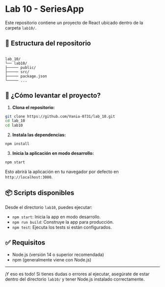 # Lab 10 - SeriesApp
Este repositorio contiene un proyecto de React ubicado dentro de la carpeta `lab10/`.

## 📁 Estructura del repositorio

```

lab_10/
└── lab10/
├───── public/
├───── src/
├───── package.json
└───── ...

````

## 🚀 ¿Cómo levantar el proyecto?

1. **Clona el repositorio:**

```bash
git clone https://github.com/Vania-0731/lab_10.git
cd lab_10
cd lab10
````

2. **Instala las dependencias:**

```bash
npm install
```

3. **Inicia la aplicación en modo desarrollo:**

```bash
npm start
```

Esto abrirá la aplicación en tu navegador por defecto en `http://localhost:3000`.

## 📦 Scripts disponibles

Desde el directorio `lab10`, puedes ejecutar:

* `npm start`: Inicia la app en modo desarrollo.
* `npm run build`: Construye la app para producción.
* `npm test`: Ejecuta los tests si están configurados.

## ✅ Requisitos

* Node.js (versión 14 o superior recomendada)
* npm (generalmente viene con Node.js)

---

¡Y eso es todo! Si tienes dudas o errores al ejecutar, asegúrate de estar dentro del directorio `lab10/` y tener Node.js instalado correctamente.

